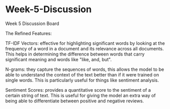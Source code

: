 # Week-5-Discussion
Week 5 Discussion Board

The Refined Features: 

TF-IDF Vectors: effective for highlighting significant words by looking at the frequency of a word in a document and its relevance across all documents. This helps in determining the difference between words that carry significant meaning and words like "like, and, but". 

N-grams: they capture the sequences of words, this allows the model to be able to understand the context of the text better than if it were trained on single words. This is particularly useful for things like sentiment analysis. 

Sentiment Scores: provides a quantitative score to the sentiment of a certain string of text. This is useful for giving the model an extra way of being able to differentiate between positive and negative reviews. 
